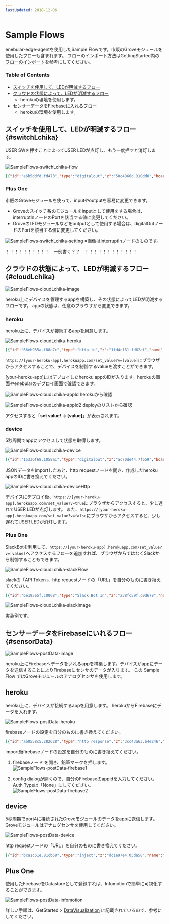 ```yaml
---
lastUpdated: 2018-12-06
---
```


# Sample Flows
enebular-edge-agentを使用したSample Flowです。市販のGroveモジュールを使用したフローも含まれます。
フローのインポート方法はGettingStarted内の[フローのインポート](./GettingStarted.md#import)を参考にしてください。


### Table of Contents
- [スイッチを使用して、LEDが明滅するフロー](#switchLchika)
- [クラウドの状態によって、LEDが明滅するフロー](#cloudLchika)
    - herokuの環境を使用します。
- [センサーデータをFirebaseに入れるフロー](#sensorData)
    - herokuの環境を使用します。

## スイッチを使用して、LEDが明滅するフロー{#switchLchika}

USER SWを押すことによってUSER LEDが点灯し、もう一度押すと消灯します。

![SampleFlows-switchLchika-flow](./../../img/EnebularEdgeAgent/SampleFlows-switchLchika-flow.png)

```json
[{"id":"a6b5ddfd.fd473","type":"digitalout","z":"50c4866d.310dd8","board":"SBBv2","pin":"ULED","value":"false","si":false,"name":"","x":460,"y":60,"wires":[["7311d2ef.40d6bc"]]},{"id":"b128a7e8.fc3458","type":"digitalout","z":"50c4866d.310dd8","board":"SBBv2","pin":"ULED","value":"true","si":false,"name":"","x":460,"y":140,"wires":[["8139d6ac.21c748"]]},{"id":"7311d2ef.40d6bc","type":"change","z":"50c4866d.310dd8","name":"","rules":[{"t":"set","p":"led","pt":"flow","to":"false","tot":"bool"}],"action":"","property":"","from":"","to":"","reg":false,"x":630,"y":60,"wires":[[]]},{"id":"8139d6ac.21c748","type":"change","z":"50c4866d.310dd8","name":"","rules":[{"t":"set","p":"led","pt":"flow","to":"true","tot":"bool"}],"action":"","property":"","from":"","to":"","reg":false,"x":630,"y":140,"wires":[[]]},{"id":"26aec5d4.7acd2a","type":"interruptin","z":"50c4866d.310dd8","board":"SBBv2","pin":"USWITCH","mode":3,"trigger":"rise","name":"","x":140,"y":100,"wires":[["f79134f4.66aa98"]]},{"id":"f79134f4.66aa98","type":"switch","z":"50c4866d.310dd8","name":"","property":"led","propertyType":"flow","rules":[{"t":"true"},{"t":"else"}],"checkall":"true","repair":false,"outputs":2,"x":290,"y":100,"wires":[["a6b5ddfd.fd473"],["b128a7e8.fc3458"]]}]
```
<!-- 
[こちら]()からimportできます。
-->

### Plus One

市販のGroveモジュールを使って、inputやoutputを容易に変更できます。

* Groveのスイッチ系のモジュールをinputとして使用をする場合は、interruptInノードのPortを該当する値に変更してください。
* GroveのLEDモジュールなどをoutputとして使用する場合は、digitalOutノードのPortを該当する値に変更してください。

![SampleFlows-switchLchika-setting](./../../img/EnebularEdgeAgent/SampleFlows-switchLchika-setting.png)
※画像はinterruptInノードのものです。

！！！！！！！！！！　一例書く？？　！！！！！！！！！！！！


## クラウドの状態によって、LEDが明滅するフロー{#cloudLchika}

![SampleFlows-cloudLchika-image](./../../img/EnebularEdgeAgent/SampleFlows-cloudLchika-image.jpg)
<!--あとで差し替え-->

heroku上にデバイスを管理するappを構築し、その状態によってLEDが明滅するフローです。
appの状態は、任意のブラウザから変更できます。

### heroku

heroku上に、デバイスが接続するappを用意します。

![SampleFlows-cloudLchika-heroku](./../../img/EnebularEdgeAgent/SampleFlows-cloudLchika-heroku.png)

```json
[{"id":"66eb935a.f88e7c","type":"http in","z":"1fd4c161.fd62af","name":"","url":"/set_value","method":"get","upload":false,"swaggerDoc":"","x":120,"y":120,"wires":[["8034fd7c.f4426"]]},{"id":"2a5cadf0.9d0fb2","type":"http response","z":"1fd4c161.fd62af","name":"","statusCode":"","headers":{},"x":650,"y":120,"wires":[]},{"id":"ae07f97e.2de818","type":"http in","z":"1fd4c161.fd62af","name":"","url":"/get_value","method":"get","upload":false,"swaggerDoc":"","x":120,"y":260,"wires":[["b7ce1491.6abf18"]]},{"id":"b7ce1491.6abf18","type":"change","z":"1fd4c161.fd62af","name":"","rules":[{"t":"set","p":"payload","pt":"msg","to":"value","tot":"flow"}],"action":"","property":"","from":"","to":"","reg":false,"x":340,"y":260,"wires":[["9ebfe90a.806638"]]},{"id":"9ebfe90a.806638","type":"http response","z":"1fd4c161.fd62af","name":"","statusCode":"","headers":{},"x":510,"y":260,"wires":[]},{"id":"8034fd7c.f4426","type":"change","z":"1fd4c161.fd62af","name":"","rules":[{"t":"set","p":"value","pt":"flow","to":"payload.v","tot":"msg"},{"t":"set","p":"value","pt":"msg","to":"value","tot":"flow"}],"action":"","property":"","from":"","to":"","reg":false,"x":340,"y":120,"wires":[["29e97041.36b48"]]},{"id":"bbda544.15caea8","type":"comment","z":"1fd4c161.fd62af","name":"デバイスに渡すvalue","info":"","x":140,"y":200,"wires":[]},{"id":"5121db03.1ed064","type":"comment","z":"1fd4c161.fd62af","name":"valueをsetされる","info":"","x":120,"y":40,"wires":[]},{"id":"29e97041.36b48","type":"function","z":"1fd4c161.fd62af","name":"","func":"msg.payload = \"set value! -> [\" + msg.value + \"]\";\nreturn msg;","outputs":1,"noerr":0,"x":510,"y":120,"wires":[["2a5cadf0.9d0fb2"]]}]
```
<!-- jsonata使えるなら
```json
[{"id":"66eb935a.f88e7c","type":"http in","z":"1fd4c161.fd62af","name":"","url":"/set_value","method":"get","upload":false,"swaggerDoc":"","x":120,"y":120,"wires":[["8034fd7c.f4426"]]},{"id":"2a5cadf0.9d0fb2","type":"http response","z":"1fd4c161.fd62af","name":"","statusCode":"","headers":{},"x":510,"y":120,"wires":[]},{"id":"ae07f97e.2de818","type":"http in","z":"1fd4c161.fd62af","name":"","url":"get_value","method":"get","upload":false,"swaggerDoc":"","x":120,"y":260,"wires":[["b7ce1491.6abf18"]]},{"id":"b7ce1491.6abf18","type":"change","z":"1fd4c161.fd62af","name":"","rules":[{"t":"set","p":"payload","pt":"msg","to":"value","tot":"flow"}],"action":"","property":"","from":"","to":"","reg":false,"x":340,"y":260,"wires":[["9ebfe90a.806638"]]},{"id":"9ebfe90a.806638","type":"http response","z":"1fd4c161.fd62af","name":"","statusCode":"","headers":{},"x":510,"y":260,"wires":[]},{"id":"8034fd7c.f4426","type":"change","z":"1fd4c161.fd62af","name":"","rules":[{"t":"set","p":"value","pt":"flow","to":"payload.v","tot":"msg"},{"t":"set","p":"payload","pt":"msg","to":"\"set value! -> [\" & msg.payload.v & \"]\"","tot":"jsonata"}],"action":"","property":"","from":"","to":"","reg":false,"x":320,"y":120,"wires":[["2a5cadf0.9d0fb2"]]},{"id":"bbda544.15caea8","type":"comment","z":"1fd4c161.fd62af","name":"デバイスに渡すvalue","info":"","x":140,"y":200,"wires":[]},{"id":"5121db03.1ed064","type":"comment","z":"1fd4c161.fd62af","name":"valueをsetされる","info":"","x":120,"y":40,"wires":[]}]
```
-->

<!-- 
[こちら]()からimportできます。
-->

`https://[your-heroku-app].herokuapp.com/set_value?v=[value]`にブラウザからアクセスすることで、デバイスを制御するvalueを渡すことができます。

[your-heroku-app]にはデプロイしたheroku appのIDが入ります。herokuの画面やenebularのデプロイ画面で確認できます。

![SampleFlows-cloudLchika-appId](./../../img/EnebularEdgeAgent/SampleFlows-cloudLchika-appId.png)
herokuから確認

![SampleFlows-cloudLchika-appId2](./../../img/EnebularEdgeAgent/SampleFlows-cloudLchika-appId2.png)
deployのリストから確認


アクセスすると「**set value! -> [value]**」が表示されます。

### device

5秒周期でappにアクセスして状態を取得します。

![SampleFlows-cloudLchika-device](./../../img/EnebularEdgeAgent/SampleFlows-cloudLchika-device.png)

```json
[{"id":"15336f68.1058a1","type":"digitalout","z":"ac70de44.7f659","board":"SBBv2","pin":"ULED","value":"true","si":true,"name":"","x":520,"y":60,"wires":[[]]},{"id":"c570eb4.6d5de18","type":"digitalout","z":"ac70de44.7f659","board":"SBBv2","pin":"ULED","value":"false","si":true,"name":"","x":520,"y":140,"wires":[[]]},{"id":"a574145b.221c18","type":"switch","z":"ac70de44.7f659","name":"","property":"payload","propertyType":"msg","rules":[{"t":"eq","v":"true","vt":"str"},{"t":"else"}],"checkall":"true","repair":false,"outputs":2,"x":350,"y":100,"wires":[["15336f68.1058a1"],["c570eb4.6d5de18"]]},{"id":"f9c4432c.5ab6b","type":"inject","z":"ac70de44.7f659","name":"","topic":"","payload":"","payloadType":"date","repeat":"5","crontab":"","once":false,"onceDelay":0.1,"x":130,"y":60,"wires":[["f7104fc7.71c32"]]},{"id":"f7104fc7.71c32","type":"http request","z":"ac70de44.7f659","name":"","method":"GET","ret":"txt","url":"http://[your-heroku-app].herokuapp.com/get_value","tls":"","x":190,"y":100,"wires":[["a574145b.221c18"]]}]
```

<!-- 
[こちら]()からimportできます。
-->

JSONデータをimportしたあと、http requestノードを開き、作成したheroku appのIDに書き換えてください。

![SampleFlows-cloudLchika-deviceHttp](./../../img/EnebularEdgeAgent/SampleFlows-cloudLchika-deviceHttp.png)

デバイスにデプロイ後、`https://[your-heroku-app].herokuapp.com/set_value?v=true`にブラウザからアクセスすると、少し遅れてUSER LEDが点灯します。
また、`https://[your-heroku-app].herokuapp.com/set_value?v=false`にブラウザからアクセスすると、少し遅れてUSER LEDが消灯します。

### Plus One

SlackBotを利用して、`https://[your-heroku-app].herokuapp.com/set_value?v=[value]`へアクセスするフローを追加すれば、ブラウザからではなくSlackから制御することもできます。

![SampleFlows-cloudLchika-slackFlow](./../../img/EnebularEdgeAgent/SampleFlows-cloudLchika-slackFlow.png)

slackの「API Token」、http requestノードの「URL」を自分のものに書き換えてください。
```json
[{"id":"be195e5f.c0068","type":"Slack Bot In","z":"a38fc59f.c0d678","name":"","apiToken":"your-token","channel":"","x":90,"y":140,"wires":[["b5b64af1.81fd48"]]},{"id":"b5b64af1.81fd48","type":"switch","z":"a38fc59f.c0d678","name":"slackのメッセージの判別","property":"payload","propertyType":"msg","rules":[{"t":"cont","v":"ON","vt":"str"},{"t":"cont","v":"OFF","vt":"str"}],"checkall":"true","repair":false,"outputs":2,"x":270,"y":140,"wires":[["d5b9995c.161358","804d5fac.a6ee9"],["dd681792.451928","7040eb7d.ec80f4"]]},{"id":"bed1928d.16612","type":"Slack Bot Out","z":"a38fc59f.c0d678","name":"","apiToken":"your-token","channel":"","x":750,"y":140,"wires":[]},{"id":"804d5fac.a6ee9","type":"change","z":"a38fc59f.c0d678","name":"trueのときのレスポンス","rules":[{"t":"set","p":"payload","pt":"msg","to":"つけたよ！","tot":"str"}],"action":"","property":"","from":"","to":"","reg":false,"x":570,"y":120,"wires":[["bed1928d.16612"]]},{"id":"d5b9995c.161358","type":"http request","z":"a38fc59f.c0d678","name":"true","method":"GET","ret":"txt","url":"https://[your-heroku-app].herokuapp.com/set_value?v=true","tls":"","x":370,"y":80,"wires":[[]]},{"id":"dd681792.451928","type":"http request","z":"a38fc59f.c0d678","name":"false","method":"GET","ret":"txt","url":"https://[your-heroku-app].herokuapp.com/set_value?v=false","tls":"","x":370,"y":200,"wires":[[]]},{"id":"7040eb7d.ec80f4","type":"change","z":"a38fc59f.c0d678","name":"falseのときのレスポンス","rules":[{"t":"set","p":"payload","pt":"msg","to":"けしたよ","tot":"str"}],"action":"","property":"","from":"","to":"","reg":false,"x":570,"y":160,"wires":[["bed1928d.16612"]]}]
```

<!-- 
[こちら]()からimportできます。
-->

![SampleFlows-cloudLchika-slackImage](./../../img/EnebularEdgeAgent/SampleFlows-cloudLchika-slackImage.png)

実装例です。


## センサーデータをFirebaseにいれるフロー{#sensorData}

![SampleFlows-postData-image](./../../img/EnebularEdgeAgent/SampleFlows-postData-image.jpg)
<!--あとで差し替え-->

heroku上にFirebaseへデータをいれるappを構築します。デバイスがappにデータを送信することによりFirebaseにセンサのデータが入ります。
この Sample Flow ではGroveモジュールのアナログセンサを使用します。

## heroku

heroku上に、デバイスが接続するappを用意します。
herokuからFirebaseにデータを入れます。

![SampleFlows-postData-heroku](./../../img/EnebularEdgeAgent/SampleFlows-postData-heroku.png)

firebaseノードの設定を自分のものに書き換えてください。

```json
[{"id":"ab0558c5.282628","type":"http response","z":"3cc43a63.b4e246","name":"","x":250,"y":100,"wires":[]},{"id":"2a7bcb1.c56e634","type":"http in","z":"3cc43a63.b4e246","name":"","url":"/post","method":"post","upload":false,"swaggerDoc":"","x":80,"y":40,"wires":[["ab0558c5.282628","21fd8a4.1252576","bd28eaee.6430c8"]]},{"id":"21fd8a4.1252576","type":"change","z":"3cc43a63.b4e246","name":"","rules":[{"t":"move","p":"payload","pt":"msg","to":"payload.value.analog","tot":"msg"},{"t":"set","p":"payload.timestamp","pt":"msg","to":"","tot":"date"},{"t":"set","p":"payload.value.created","pt":"msg","to":"","tot":"date"},{"t":"set","p":"payload.value.label","pt":"msg","to":"analog","tot":"str"}],"action":"","property":"","from":"","to":"","reg":false,"x":280,"y":40,"wires":[["4d11ca47.3d6dd4"]]},{"id":"bd28eaee.6430c8","type":"debug","z":"3cc43a63.b4e246","name":"","active":true,"tosidebar":true,"console":false,"tostatus":false,"complete":"false","x":270,"y":160,"wires":[]},{"id":"4d11ca47.3d6dd4","type":"firebase modify","z":"3cc43a63.b4e246","name":"","firebaseconfig":"","childpath":"data","method":"push","value":"msg.payload","priority":"msg.priority","x":610,"y":40,"wires":[[]]}]
```
<!-- 
[こちら]()からimportできます。
-->

import後firebaseノードの設定を自分のものに書き換えてください。

1. firebaseノード を開き、鉛筆マークを押します。
![SampleFlows-postData-firebase1](./../../img/EnebularEdgeAgent/SampleFlows-postData-firebase1.png)

1. config dialogが開くので、自分のFirebaseのappidを入力してください。Auth Typeは「None」にしてください。
![SampleFlows-postData-firebase2](./../../img/EnebularEdgeAgent/SampleFlows-postData-firebase2.png)

## device

5秒周期でport4に接続されたGroveモジュールのデータをappに送信します。
Groveモジュールはアナログセンサを使用してください。

![SampleFlows-postData-device](./../../img/EnebularEdgeAgent/SampleFlows-postData-device.png)

http requestノードの「URL」を自分のものに書き換えてください。

```json
[{"id":"bca1c61e.81cb58","type":"inject","z":"dc1e97e4.05da58","name":"","topic":"","payload":"","payloadType":"date","repeat":"","crontab":"","once":false,"onceDelay":0.1,"x":140,"y":80,"wires":[["db4976de.897468"]]},{"id":"db4976de.897468","type":"analogin","z":"dc1e97e4.05da58","board":"SBBv2","pin":"GRV11","vt":"int","name":"","x":320,"y":80,"wires":[["9c913001.cc0fb"]]},{"id":"91a66b76.005158","type":"debug","z":"dc1e97e4.05da58","name":"","active":true,"tosidebar":true,"console":false,"tostatus":false,"complete":"false","x":670,"y":80,"wires":[]},{"id":"9c913001.cc0fb","type":"http request","z":"dc1e97e4.05da58","name":"","method":"POST","ret":"txt","url":"http://[your-heroku-app].herokuapp.com/post","tls":"","x":490,"y":80,"wires":[["91a66b76.005158"]]}]
```
<!-- 
[こちら]()からimportできます。
-->

## Plus One

使用したFirebaseをDatastoreとして登録すれば、Infomotionで簡単に可視化することができます。

![SampleFlows-postData-infomotion](./../../img/EnebularEdgeAgent/SampleFlows-postData-infomotion.png)

詳しい手順は、GetStarted > [DataVisualization](./../GetStarted/DataVisualization.md) に記載されているので、参考にしてください。